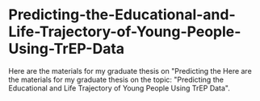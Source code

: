 # Predicting-the-Educational-and-Life-Trajectory-of-Young-People-Using-TrEP-Data
Here are the materials for my graduate thesis on "Predicting the Here are the materials for my graduate thesis on the topic: "Predicting the Educational and Life Trajectory of Young People Using TrEP Data".
